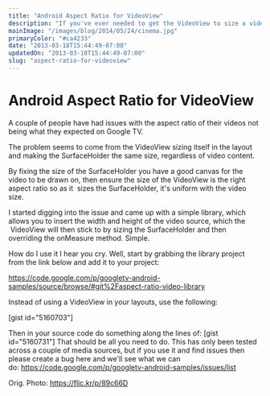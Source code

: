 ```yaml
---
title: "Android Aspect Ratio for VideoView"
description: "If you've ever needed to get the VideoView to size a video with the correct aspect ratio and found that the Android VideoView isn't working for you then give this a try...."
mainImage: "/images/blog/2014/05/24/cinema.jpg"
primaryColor: "#ca4233"
date: "2013-03-18T15:44:49-07:00"
updatedOn: "2013-03-18T15:44:49-07:00"
slug: "aspect-ratio-for-videoview"
---
```


# Android Aspect Ratio for VideoView

A couple of people have had issues with the aspect ratio of their videos not being what they expected on Google TV.

The problem seems to come from the VideoView sizing itself in the layout and making the SurfaceHolder the same size, regardless of video content.

By fixing the size of the SurfaceHolder you have a good canvas for the video to be drawn on, then ensure the size of the VideoView is the right aspect ratio so as it  sizes the SurfaceHolder, it's uniform with the video size.

I started digging into the issue and came up with a simple library, which allows you to insert the width and height of the video source, which the  VideoView will then stick to by sizing the SurfaceHolder and then overriding the onMeasure method. Simple.

How do I use it I hear you cry. Well, start by grabbing the library project from the link below and add it to your project:

<https://code.google.com/p/googletv-android-samples/source/browse/#git%2Faspect-ratio-video-library>

Instead of using a VideoView in your layouts, use the following:

[gist id="5160703"]

Then in your source code do something along the lines of: [gist id="5160731"] That should be all you need to do. This has only been tested across a couple of media sources, but if you use it and find issues then please create a bug here and we'll see what we can do: <https://code.google.com/p/googletv-android-samples/issues/list>

Orig. Photo: https://flic.kr/p/89c66D